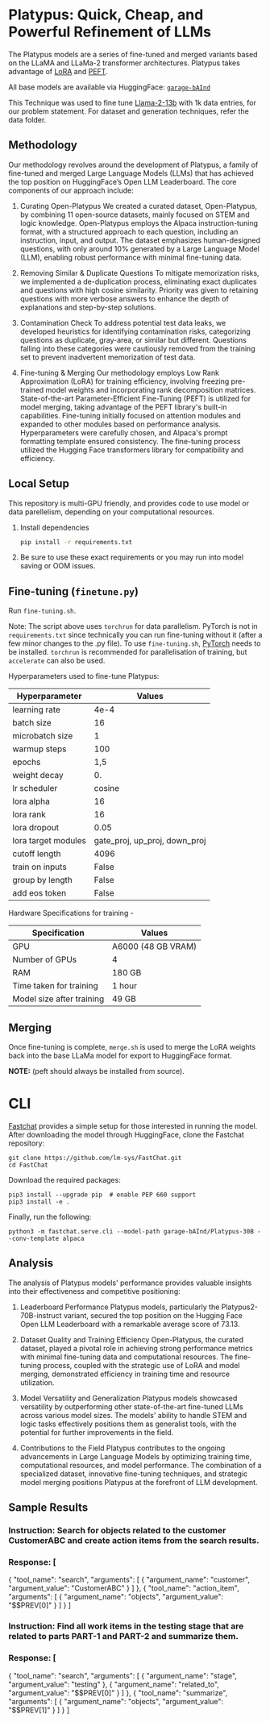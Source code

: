 # Platypus: Quick, Cheap, and Powerful Refinement of LLMs

The Platypus models are a series of fine-tuned and merged variants based on the LLaMA and LLaMa-2 transformer architectures. Platypus takes advantage of [LoRA](https://arxiv.org/pdf/2106.09685.pdf) and [PEFT](https://github.com/huggingface/peft). 

All base models are available via HuggingFace: [`garage-bAInd`](https://huggingface.co/garage-bAInd)

This Technique was used to fine tune [Llama-2-13b](https://huggingface.co/meta-llama/Llama-2-13b-hf) with 1k data entries, for our problem statement. For dataset and generation techniques, refer the data folder.
## Methodology
Our methodology revolves around the development of Platypus, a family of fine-tuned and merged Large Language Models (LLMs) that has achieved the top position on HuggingFace’s Open LLM Leaderboard. The core components of our approach include:

1. Curating Open-Platypus
We created a curated dataset, Open-Platypus, by combining 11 open-source datasets, mainly focused on STEM and logic knowledge.
Open-Platypus employs the Alpaca instruction-tuning format, with a structured approach to each question, including an instruction, input, and output.
The dataset emphasizes human-designed questions, with only around 10\% generated by a Large Language Model (LLM), enabling robust performance with minimal fine-tuning data.

2. Removing Similar & Duplicate Questions
To mitigate memorization risks, we implemented a de-duplication process, eliminating exact duplicates and questions with high cosine similarity.
Priority was given to retaining questions with more verbose answers to enhance the depth of explanations and step-by-step solutions.

3. Contamination Check
To address potential test data leaks, we developed heuristics for identifying contamination risks, categorizing questions as duplicate, gray-area, or similar but different.
Questions falling into these categories were cautiously removed from the training set to prevent inadvertent memorization of test data.

4. Fine-tuning & Merging
Our methodology employs Low Rank Approximation (LoRA) for training efficiency, involving freezing pre-trained model weights and incorporating rank decomposition matrices.
State-of-the-art Parameter-Efficient Fine-Tuning (PEFT) is utilized for model merging, taking advantage of the PEFT library's built-in capabilities.
Fine-tuning initially focused on attention modules and expanded to other modules based on performance analysis.
Hyperparameters were carefully chosen, and Alpaca's prompt formatting template ensured consistency.
The fine-tuning process utilized the Hugging Face transformers library for compatibility and efficiency.

## Local Setup

This repository is multi-GPU friendly, and provides code to use model or data parellelism, depending on your computational resources. 

1. Install dependencies

   ```bash
   pip install -r requirements.txt
   ```

2. Be sure to use these exact requirements or you may run into model saving or OOM issues.

## Fine-tuning (`finetune.py`)

Run `fine-tuning.sh`.

Note: The script above uses `torchrun` for data parallelism. PyTorch is not in `requirements.txt` since technically you can run fine-tuning without it (after a few minor changes to the .py file). To use `fine-tuning.sh`, [PyTorch](https://pytorch.org/get-started/locally/) needs to be installed. `torchrun` is recommended for parallelisation of training, but `accelerate` can also be used. 

Hyperparameters used to fine-tune Platypus:

| Hyperparameter      | Values |
|---------------------|--------|
| learning rate       | 4e-4   |
| batch size          | 16     |
| microbatch  size    | 1      |
| warmup steps        | 100    |
| epochs              | 1,5      |
| weight decay        | 0.     |
| lr scheduler        | cosine |
| lora alpha          | 16     |
| lora rank           | 16     |
| lora dropout        | 0.05   |
| lora target modules | gate_proj, up_proj, down_proj|
| cutoff length       | 4096   |
| train on inputs     | False  |
| group by length     | False  |
| add eos token       | False  |

Hardware Specifications for training - 

| Specification      | Values |
|---------------------|--------|
| GPU               | A6000 (48 GB VRAM)  |
| Number of GPUs    | 4 |
| RAM               | 180 GB | 
| Time taken for training | 1 hour |
| Model size after training | 49 GB |

## Merging

Once fine-tuning is complete, `merge.sh` is used to merge the LoRA weights back into the base LLaMa model for export to HuggingFace format.

**NOTE:** (peft should always be installed from source).

# CLI 

[Fastchat](https://github.com/lm-sys/FastChat) provides a simple setup for those interested in running the model. After downloading the model through HuggingFace, clone the Fastchat repository:

```
git clone https://github.com/lm-sys/FastChat.git
cd FastChat
```

Download the required packages:

```
pip3 install --upgrade pip  # enable PEP 660 support
pip3 install -e .
```

Finally, run the following:

```
python3 -m fastchat.serve.cli --model-path garage-bAInd/Platypus-30B --conv-template alpaca

```
## Analysis
The analysis of Platypus models' performance provides valuable insights into their effectiveness and competitive positioning:

1. Leaderboard Performance
Platypus models, particularly the Platypus2-70B-instruct variant, secured the top position on the Hugging Face Open LLM Leaderboard with a remarkable average score of 73.13.

2. Dataset Quality and Training Efficiency
Open-Platypus, the curated dataset, played a pivotal role in achieving strong performance metrics with minimal fine-tuning data and computational resources.
The fine-tuning process, coupled with the strategic use of LoRA and model merging, demonstrated efficiency in training time and resource utilization.

3. Model Versatility and Generalization
Platypus models showcased versatility by outperforming other state-of-the-art fine-tuned LLMs across various model sizes.
The models' ability to handle STEM and logic tasks effectively positions them as generalist tools, with the potential for further improvements in the field.

4. Contributions to the Field
Platypus contributes to the ongoing advancements in Large Language Models by optimizing training time, computational resources, and model performance.
The combination of a specialized dataset, innovative fine-tuning techniques, and strategic model merging positions Platypus at the forefront of LLM development.

## Sample Results

### Instruction: Search for objects related to the customer CustomerABC and create action items from the search results.
### Response: [
  {
    "tool_name": "search",
    "arguments": [
      {
        "argument_name": "customer",
        "argument_value": "CustomerABC"
      }
    ]
  },
  {
    "tool_name": "action_item",
    "arguments": [
      {
        "argument_name": "objects",
        "argument_value": "$$PREV[0]"
      }
    ]
  }
]
### Instruction: Find all work items in the testing stage that are related to parts PART-1 and PART-2 and summarize them.
### Response: [
  {
    "tool_name": "search",
    "arguments": [
      {
        "argument_name": "stage",
        "argument_value": "testing"
      },
      {
        "argument_name": "related_to",
        "argument_value": "$$PREV[0]"
      }
    ]
  },
  {
    "tool_name": "summarize",
    "arguments": [
      {
        "argument_name": "objects",
        "argument_value": "$$PREV[1]"
      }
    ]
  }
]
